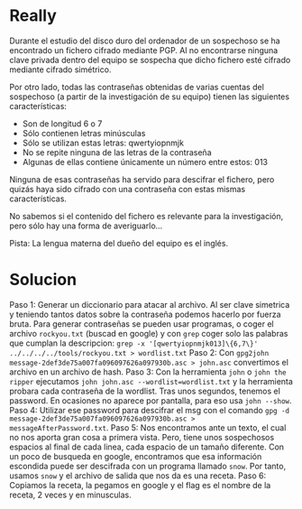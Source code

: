 # Really

Durante el estudio del disco duro del ordenador de un sospechoso se ha encontrado un fichero cifrado mediante PGP. Al no encontrarse ninguna clave privada dentro del equipo se sospecha que dicho fichero esté cifrado mediante cifrado simétrico.

Por otro lado, todas las contraseñas obtenidas de varias cuentas del sospechoso (a partir de la investigación de su equipo) tienen las siguientes características:

- Son de longitud 6 o 7
- Sólo contienen letras minúsculas
- Sólo se utilizan estas letras: qwertyiopnmjk
- No se repite ninguna de las letras de la contraseña
- Algunas de ellas contiene únicamente un número entre estos: 013

Ninguna de esas contraseñas ha servido para descifrar el fichero, pero quizás haya sido cifrado con una contraseña con estas mismas características.

No sabemos si el contenido del fichero es relevante para la investigación, pero sólo hay una forma de averiguarlo...

Pista: La lengua materna del dueño del equipo es el inglés.

# Solucion

Paso 1: Generar un diccionario para atacar al archivo. Al ser clave simetrica y teniendo tantos datos sobre la contraseña podemos hacerlo por fuerza bruta. Para generar contraseñas se pueden usar programas, o coger el archivo `rockyou.txt` (buscad en google) y con `grep` coger solo las palabras que cumplan la descripcion: `grep -x '[qwertyiopnmjk013]\{6,7\}' ../../../../tools/rockyou.txt > wordlist.txt`
Paso 2: Con `gpg2john message-2def3de75a007fa096097626a097930b.asc > john.asc` convertimos el archivo en un archivo de hash.
Paso 3: Con la herramienta `john` o `john the ripper` ejecutamos `john john.asc --wordlist=wordlist.txt` y la herramienta probara cada contraseña de la wordlist. Tras unos segundos, tenemos el password. En ocasiones no aparece por pantalla, para eso usa `john --show`.
Paso 4: Utilizar ese password para descifrar el msg con el comando `gpg -d message-2def3de75a007fa096097626a097930b.asc > messageAfterPassword.txt`.
Paso 5: Nos encontramos ante un texto, el cual no nos aporta gran cosa a primera vista. Pero, tiene unos sospechosos espacios al final de cada linea, cada espacio de un tamaño diferente. Con un poco de busqueda en google, encontramos que esa información escondida puede ser descifrada con un programa llamado `snow`. Por tanto, usamos `snow` y el archivo de salida que nos da es una receta.
Paso 6: Copiamos la receta, la pegamos en google y el flag es el nombre de la receta, 2 veces y en minusculas.
